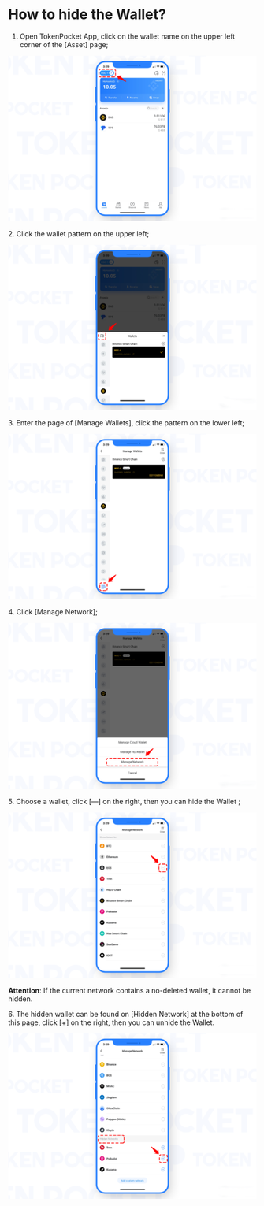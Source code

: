 # How to hide the Wallet?

1. Open TokenPocket App, click on the wallet name on the upper left corner of the \[Asset] page;

![](<../.gitbook/assets/1 (11).png>)

2\. Click the wallet pattern on the upper left;

![](<../.gitbook/assets/2 (27).png>)

3\. Enter the page of \[Manage Wallets], click the pattern on the lower left;

![](<../.gitbook/assets/3 (14).png>)

4\. Click \[Manage Network];

![](<../.gitbook/assets/4 (7) (1).png>)

5\. Choose a wallet, click \[—] on the right, then you can hide the Wallet ;

![](<../.gitbook/assets/5 (5).png>)

**Attention**: If the current network contains a no-deleted wallet, it cannot be hidden.

6\. The hidden wallet can be found on \[Hidden Network] at the bottom of this page, click \[+] on the right, then you can unhide the Wallet.

![](<../.gitbook/assets/6 (1) (1) (1) (2).png>)

